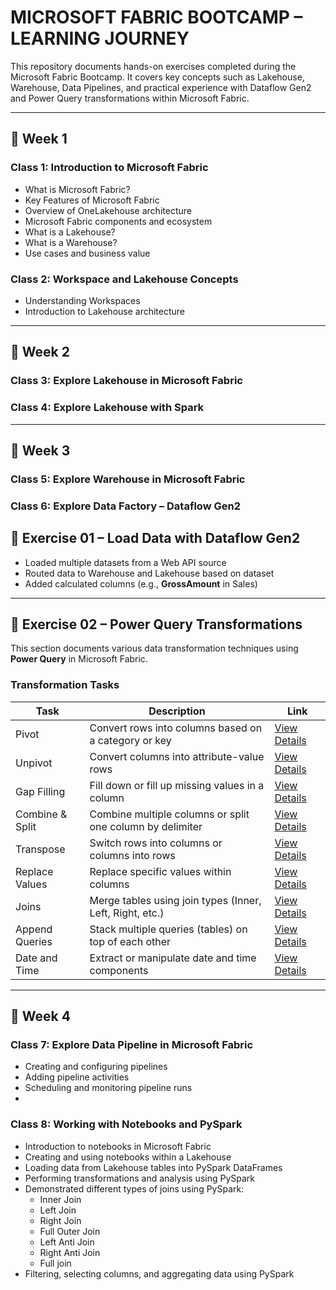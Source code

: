 # MICROSOFT FABRIC BOOTCAMP – LEARNING JOURNEY

This repository documents hands-on exercises completed during the Microsoft Fabric Bootcamp. It covers key concepts such as Lakehouse, Warehouse, Data Pipelines, and practical experience with Dataflow Gen2 and Power Query transformations within Microsoft Fabric.

---

## 📅 Week 1

### Class 1: Introduction to Microsoft Fabric
- What is Microsoft Fabric?
- Key Features of Microsoft Fabric
- Overview of OneLakehouse architecture
- Microsoft Fabric components and ecosystem
- What is a Lakehouse?
- What is a Warehouse?
- Use cases and business value

### Class 2: Workspace and Lakehouse Concepts
- Understanding Workspaces
- Introduction to Lakehouse architecture

---

## 📅 Week 2

### Class 3: Explore Lakehouse in Microsoft Fabric  
### Class 4: Explore Lakehouse with Spark

---

## 📅 Week 3

### Class 5: Explore Warehouse in Microsoft Fabric  

### Class 6: Explore Data Factory – Dataflow Gen2

## 🧪 Exercise 01 – Load Data with Dataflow Gen2

- Loaded multiple datasets from a Web API source  
- Routed data to Warehouse and Lakehouse based on dataset  
- Added calculated columns (e.g., **GrossAmount** in Sales)

---

## 🧪 Exercise 02 – Power Query Transformations

This section documents various data transformation techniques using **Power Query** in Microsoft Fabric.

### Transformation Tasks

| Task               | Description                                                   | Link               |
|--------------------|---------------------------------------------------------------|--------------------|
| Pivot              | Convert rows into columns based on a category or key          | [View Details]()   |
| Unpivot            | Convert columns into attribute-value rows                     | [View Details]()   |
| Gap Filling        | Fill down or fill up missing values in a column               | [View Details]()   |
| Combine & Split    | Combine multiple columns or split one column by delimiter     | [View Details]()   |
| Transpose          | Switch rows into columns or columns into rows                 | [View Details]()   |
| Replace Values     | Replace specific values within columns                        | [View Details]()   |
| Joins              | Merge tables using join types (Inner, Left, Right, etc.)      | [View Details]()   |
| Append Queries     | Stack multiple queries (tables) on top of each other          | [View Details]()   |
| Date and Time      | Extract or manipulate date and time components                | [View Details]()   |

---

## 📅 Week 4

### Class 7: Explore Data Pipeline in Microsoft Fabric  
- Creating and configuring pipelines  
- Adding pipeline activities
- Scheduling and monitoring pipeline runs
- 
### Class 8: Working with Notebooks and PySpark  
- Introduction to notebooks in Microsoft Fabric  
- Creating and using notebooks within a Lakehouse  
- Loading data from Lakehouse tables into PySpark DataFrames  
- Performing transformations and analysis using PySpark  
- Demonstrated different types of joins using PySpark:
  - Inner Join  
  - Left Join  
  - Right Join  
  - Full Outer Join
  - Left Anti Join
  - Right Anti Join
  - Full join
- Filtering, selecting columns, and aggregating data using PySpark
